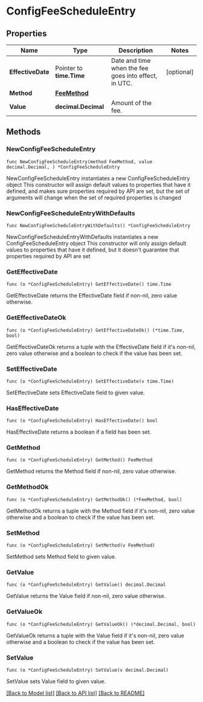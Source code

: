 # ConfigFeeScheduleEntry

## Properties

Name | Type | Description | Notes
------------ | ------------- | ------------- | -------------
**EffectiveDate** | Pointer to **time.Time** | Date and time when the fee goes into effect, in UTC. | [optional] 
**Method** | [**FeeMethod**](FeeMethod.md) |  | 
**Value** | **decimal.Decimal** | Amount of the fee. | 

## Methods

### NewConfigFeeScheduleEntry

`func NewConfigFeeScheduleEntry(method FeeMethod, value decimal.Decimal, ) *ConfigFeeScheduleEntry`

NewConfigFeeScheduleEntry instantiates a new ConfigFeeScheduleEntry object
This constructor will assign default values to properties that have it defined,
and makes sure properties required by API are set, but the set of arguments
will change when the set of required properties is changed

### NewConfigFeeScheduleEntryWithDefaults

`func NewConfigFeeScheduleEntryWithDefaults() *ConfigFeeScheduleEntry`

NewConfigFeeScheduleEntryWithDefaults instantiates a new ConfigFeeScheduleEntry object
This constructor will only assign default values to properties that have it defined,
but it doesn't guarantee that properties required by API are set

### GetEffectiveDate

`func (o *ConfigFeeScheduleEntry) GetEffectiveDate() time.Time`

GetEffectiveDate returns the EffectiveDate field if non-nil, zero value otherwise.

### GetEffectiveDateOk

`func (o *ConfigFeeScheduleEntry) GetEffectiveDateOk() (*time.Time, bool)`

GetEffectiveDateOk returns a tuple with the EffectiveDate field if it's non-nil, zero value otherwise
and a boolean to check if the value has been set.

### SetEffectiveDate

`func (o *ConfigFeeScheduleEntry) SetEffectiveDate(v time.Time)`

SetEffectiveDate sets EffectiveDate field to given value.

### HasEffectiveDate

`func (o *ConfigFeeScheduleEntry) HasEffectiveDate() bool`

HasEffectiveDate returns a boolean if a field has been set.

### GetMethod

`func (o *ConfigFeeScheduleEntry) GetMethod() FeeMethod`

GetMethod returns the Method field if non-nil, zero value otherwise.

### GetMethodOk

`func (o *ConfigFeeScheduleEntry) GetMethodOk() (*FeeMethod, bool)`

GetMethodOk returns a tuple with the Method field if it's non-nil, zero value otherwise
and a boolean to check if the value has been set.

### SetMethod

`func (o *ConfigFeeScheduleEntry) SetMethod(v FeeMethod)`

SetMethod sets Method field to given value.


### GetValue

`func (o *ConfigFeeScheduleEntry) GetValue() decimal.Decimal`

GetValue returns the Value field if non-nil, zero value otherwise.

### GetValueOk

`func (o *ConfigFeeScheduleEntry) GetValueOk() (*decimal.Decimal, bool)`

GetValueOk returns a tuple with the Value field if it's non-nil, zero value otherwise
and a boolean to check if the value has been set.

### SetValue

`func (o *ConfigFeeScheduleEntry) SetValue(v decimal.Decimal)`

SetValue sets Value field to given value.



[[Back to Model list]](../README.md#documentation-for-models) [[Back to API list]](../README.md#documentation-for-api-endpoints) [[Back to README]](../README.md)


